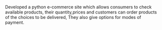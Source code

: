 Developed a python e-commerce site which allows consumers to check available products, their quantity,prices and customers can order products of the choices to be delivered, They also give options for modes of payment.
